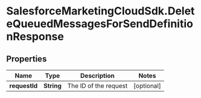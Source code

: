 # SalesforceMarketingCloudSdk.DeleteQueuedMessagesForSendDefinitionResponse

## Properties
Name | Type | Description | Notes
------------ | ------------- | ------------- | -------------
**requestId** | **String** | The ID of the request | [optional] 


